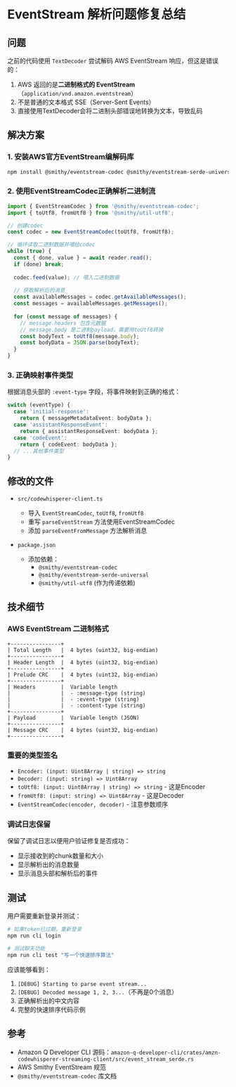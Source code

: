# EventStream 解析问题修复总结

## 问题

之前的代码使用 `TextDecoder` 尝试解码 AWS EventStream 响应，但这是错误的：

1. AWS 返回的是**二进制格式的 EventStream**（`application/vnd.amazon.eventstream`）
2. 不是普通的文本格式 SSE（Server-Sent Events）
3. 直接使用TextDecoder会将二进制头部错误地转换为文本，导致乱码

## 解决方案

### 1. 安装AWS官方EventStream编解码库

```bash
npm install @smithy/eventstream-codec @smithy/eventstream-serde-universal @smithy/util-utf8
```

### 2. 使用EventStreamCodec正确解析二进制流

```typescript
import { EventStreamCodec } from '@smithy/eventstream-codec';
import { toUtf8, fromUtf8 } from '@smithy/util-utf8';

// 创建codec
const codec = new EventStreamCodec(toUtf8, fromUtf8);

// 循环读取二进制数据并喂给codec
while (true) {
  const { done, value } = await reader.read();
  if (done) break;
  
  codec.feed(value); // 喂入二进制数据
  
  // 获取解析后的消息
  const availableMessages = codec.getAvailableMessages();
  const messages = availableMessages.getMessages();
  
  for (const message of messages) {
    // message.headers 包含元数据
    // message.body 是二进制payload，需要用toUtf8转换
    const bodyText = toUtf8(message.body);
    const bodyData = JSON.parse(bodyText);
  }
}
```

### 3. 正确映射事件类型

根据消息头部的 `:event-type` 字段，将事件映射到正确的格式：

```typescript
switch (eventType) {
  case 'initial-response':
    return { messageMetadataEvent: bodyData };
  case 'assistantResponseEvent':
    return { assistantResponseEvent: bodyData };
  case 'codeEvent':
    return { codeEvent: bodyData };
  // ...其他事件类型
}
```

## 修改的文件

- `src/codewhisperer-client.ts`
  - 导入 `EventStreamCodec`, `toUtf8`, `fromUtf8`
  - 重写 `parseEventStream` 方法使用EventStreamCodec
  - 添加 `parseEventFromMessage` 方法解析消息

- `package.json`
  - 添加依赖：
    - `@smithy/eventstream-codec`
    - `@smithy/eventstream-serde-universal`
    - `@smithy/util-utf8` (作为传递依赖)

## 技术细节

### AWS EventStream 二进制格式

```
+----------------+
| Total Length   |  4 bytes (uint32, big-endian)
+----------------+
| Header Length  |  4 bytes (uint32, big-endian)
+----------------+
| Prelude CRC    |  4 bytes (uint32, big-endian)
+----------------+
| Headers        |  Variable length
|                |  - :message-type (string)
|                |  - :event-type (string)
|                |  - :content-type (string)
+----------------+
| Payload        |  Variable length (JSON)
+----------------+
| Message CRC    |  4 bytes (uint32, big-endian)
+----------------+
```

### 重要的类型签名

- `Encoder: (input: Uint8Array | string) => string`
- `Decoder: (input: string) => Uint8Array`
- `toUtf8: (input: Uint8Array | string) => string` - 这是Encoder
- `fromUtf8: (input: string) => Uint8Array` - 这是Decoder
- `EventStreamCodec(encoder, decoder)` - 注意参数顺序

### 调试日志保留

保留了调试日志以便用户验证修复是否成功：
- 显示接收到的chunk数量和大小
- 显示解析出的消息数量
- 显示消息头部和解析后的事件

## 测试

用户需要重新登录并测试：

```bash
# 如果token已过期，重新登录
npm run cli login

# 测试聊天功能
npm run cli test "写一个快速排序算法"
```

应该能够看到：
1. `[DEBUG] Starting to parse event stream...`
2. `[DEBUG] Decoded message 1, 2, 3...`（不再是0个消息）
3. 正确解析出的中文内容
4. 完整的快速排序代码示例

## 参考

- Amazon Q Developer CLI 源码：`amazon-q-developer-cli/crates/amzn-codewhisperer-streaming-client/src/event_stream_serde.rs`
- AWS Smithy EventStream 规范
- `@smithy/eventstream-codec` 库文档
